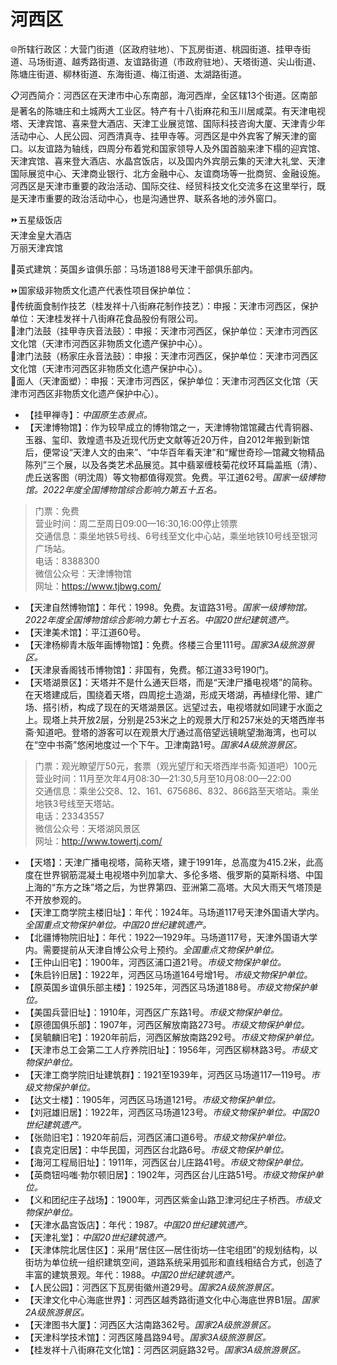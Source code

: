 # 河西区  
🌐所辖行政区：大营门街道（区政府驻地）、下瓦房街道、桃园街道、挂甲寺街道、马场街道、越秀路街道、友谊路街道（市政府驻地）、天塔街道、尖山街道、陈塘庄街道、柳林街道、东海街道、梅江街道、太湖路街道。  

📋河西简介：河西区在天津市中心东南部，海河西岸，全区辖13个街道。区南部是著名的陈塘庄和土城两大工业区。特产有十八街麻花和玉川居咸菜。有天津电视塔、天津宾馆、喜来登大酒店、天津工业展览馆、国际科技咨询大厦、天津青少年活动中心、人民公园、河西清真寺、挂甲寺等。河西区是中外宾客了解天津的窗口。以友谊路为轴线，四周分布着党和国家领导人及外国首脑来津下榻的迎宾馆、天津宾馆、喜来登大酒店、水晶宫饭店，以及国内外宾朋云集的天津大礼堂、天津国际展览中心、天津商业银行、北方金融中心、友谊商场等一批商贸、金融设施。河西区是天津市重要的政治活动、国际交往、经贸科技文化交流多在这里举行，既是天津市重要的政治活动中心，也是沟通世界、联系各地的涉外窗口。  

⏩五星级饭店  
天津金皇大酒店  
万丽天津宾馆  

🧭英式建筑：英国乡谊俱乐部：马场道188号天津干部俱乐部内。  

⏩国家级非物质文化遗产代表性项目保护单位：  
🔸传统面食制作技艺（桂发祥十八街麻花制作技艺）：申报：天津市河西区，保护单位：天津桂发祥十八街麻花食品股份有限公司。  
🔸津门法鼓（挂甲寺庆音法鼓）：申报：天津市河西区，保护单位：天津市河西区文化馆（天津市河西区非物质文化遗产保护中心）。  
🔸津门法鼓（杨家庄永音法鼓）：申报：天津市河西区，保护单位：天津市河西区文化馆（天津市河西区非物质文化遗产保护中心）。  
🔸面人（天津面塑）：申报：天津市河西区，保护单位：天津市河西区文化馆（天津市河西区非物质文化遗产保护中心）。  

* 【挂甲禅寺】：*中国原生态景点。*  
* 【天津博物馆】：作为较早成立的博物馆之一，天津博物馆馆藏古代青铜器、玉器、玺印、敦煌遗书及近现代历史文献等近20万件，自2012年搬到新馆后，便常设“天津人文的由来”、“中华百年看天津”和“耀世奇珍—馆藏文物精品陈列”三个展，以及各类艺术品展览。其中翡翠缠枝菊花纹环耳扁盖瓶（清）、虎丘送客图（明沈周）等文物都值得观赏。免费。平江道62号。*国家一级博物馆。2022年度全国博物馆综合影响力第五十五名。*  
> 门票：免费  
> 营业时间：周二至周日09:00—16:30,16:00停止领票  
> 交通信息：乘坐地铁5号线、6号线至文化中心站，乘坐地铁10号线至银河广场站。  
> 电话：8388300  
> 微信公众号：天津博物馆  
> 网址：<a href="https://www.tjbwg.com" target="_blank">https://www.tjbwg.com/</a>  
* 【天津自然博物馆】：年代：1998。免费。友谊路31号。*国家一级博物馆。2022年度全国博物馆综合影响力第七十五名。中国20世纪建筑遗产。*  
* 【天津美术馆】：平江道60号。  
* 【天津杨柳青木版年画博物馆】：免费。佟楼三合里111号。*国家3A级旅游景区。*  
* 【天津泉香阁钱币博物馆】：非国有，免费。郁江道33号190门。  
* 【天塔湖景区】：天塔并不是什么通天巨塔，而是“天津尸播电视塔”的简称。在天塔建成后，围绕着天塔，四周挖土造湖，形成天塔湖，再植绿化带、建广场、搭引桥，构成了现在的天塔湖景区。远望过去，电视塔就如同建于水面之上。现塔上共开放2层，分别是253米之上的观景大厅和257米处的天塔西岸书斋·知道吧。登塔的游客可以在观景大厅通过高倍望远镜眺望渤海湾，也可以在“空中书斋”悠闲地度过一个下午。卫津南路1号。*国家4A级旅游景区。*  
> 门票：观光瞭望厅50元，套票（观光望厅和天塔西岸书斋·知道吧）100元  
> 营业时间：11月至次年4月08:30—21:30,5月至10月08:00—22:00  
> 交通信息：乘坐公交8、12、161、675686、832、866路至天塔站。乘坐地铁3号线至天塔站。  
> 电话：23343557  
> 微信公众号：天塔湖风景区  
> 网址：<a href="https://www.towertj.com" target="_blank">http://www.towertj.com/</a>  
* 【天塔】：天津广播电视塔，简称天塔，建于1991年，总高度为415.2米，此高度在世界钢筋混凝土电视塔中列加拿大、多伦多塔、俄罗斯的莫斯科塔、中国上海的“东方之珠”塔之后，为世界第四、亚洲第二高塔。大风大雨天气塔顶是不开放参观的。  
* 【天津工商学院主楼旧址】：年代：1924年。马场道117号天津外国语大学内。*全国重点文物保护单位。中国20世纪建筑遗产。*  
* 【北疆博物院旧址】：年代：1922—1929年。马场道117号，天津外国语大学内。需要提前从天津自博公众号上预约。*全国重点文物保护单位。*  
* 【王仲山旧宅】：1900年，河西区浦口道21号。*市级文物保护单位。*  
* 【朱启钤旧居】：1922年，河西区马场道164号增1号。*市级文物保护单位。*  
* 【原英国乡谊俱乐部主楼】：1925年，河西区马场道188号。*市级文物保护单位。*  
* 【美国兵营旧址】：1910年，河西区广东路1号。*市级文物保护单位。*  
* 【原德国俱乐部】：1907年，河西区解放南路273号。*市级文物保护单位。*  
* 【吴毓麟旧宅】：1920年前后，河西区解放南路292号。*市级文物保护单位。*  
* 【天津市总工会第二工人疗养院旧址】：1956年，河西区柳林路3号。*市级文物保护单位。*  
* 【天津工商学院旧址建筑群】：1921至1939年，河西区马场道117—119号。*市级文物保护单位。*  
* 【达文士楼】：1905年，河西区马场道121号。*市级文物保护单位。*  
* 【刘冠雄旧居】：1922年，河西区马场道123号。*市级文物保护单位。中国20世纪建筑遗产。*  
* 【张勋旧宅】：1920年前后，河西区浦口道6号。*市级文物保护单位。*  
* 【袁克定旧居】：中华民国，河西区台北路6号。*市级文物保护单位。*  
* 【海河工程局旧址】：1911年，河西区台儿庄路41号。*市级文物保护单位。*  
* 【英商钮吗嗤·勃尔顿旧居】：1902年，河西区台儿庄路51号。*市级文物保护单位。*  
* 【义和团纪庄子战场】：1900年，河西区紫金山路卫津河纪庄子桥西。*市级文物保护单位。*  
* 【天津水晶宫饭店】：年代：1987。*中国20世纪建筑遗产。*  
* 【天津礼堂】：*中国20世纪建筑遗产。*  
* 【天津体院北居住区】：采用“居住区—居住街坊—住宅组团”的规划结构，以街坊为单位统一组织建筑空间，道路系统采用弧形和直线相结合方式，创造了丰富的建筑景观。年代：1988。*中国20世纪建筑遗产。*  
* 【人民公园】：河西区下瓦房街徽州道29号。*国家2A级旅游景区。*  
* 【天津文化中心海底世界】：河西区越秀路街道文化中心海底世界B1层。*国家2A级旅游景区。*  
* 【天津图书大厦】：河西区大沽南路362号。*国家2A级旅游景区。*  
* 【天津科学技术馆】：河西区隆昌路94号。*国家3A级旅游景区。*  
* 【桂发祥十八街麻花文化馆】：河西区洞庭路32号。*国家3A级旅游景区。*  
